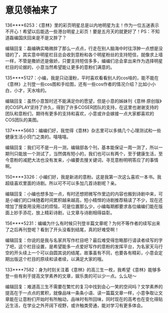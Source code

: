 # 意见领袖来了

136****6253：《意林》里的彩页明星总是以内地明星为主！作为一位五迷表示不开心！希望以后能选一些港台明星上彩页！要是五月天的就更好了！PS：不知道磊编国庆回来是不是又胖了？ 

编辑回复：磊编确实略微胖了那么一点点，行走在别人脑海中时往浮肿一点想是没错的了，其实意中明星栏目总会收到意粉和各个明星粉丝的支持短信，就像求上墙一样，不管是撒娇还是傲娇，只要支持短信多多，编编们总会拿出来作为选择明星栏目的论据的，小意当然希望能让更多的意粉们满意的。 

135****5127：小编，我是只动漫粉，平时喜欢看看别人的cos啥的，能不能在《意林》上刊登一些cos图和手绘图，还有一些cos作者的情况介绍？比如小小白，小才，天水啥的。 

编辑回复：虽然小意暂时还不能满足你的愿望，但是小意的姊妹刊《意林·原创版》的COSPLAY坚持了许久，得到了许多COSER团队的支持，在这里也谢谢支持的团队和意粉们，期待有更多的支持和喜欢，小意或许会嫁接一点大家都喜欢的COS团队的美图。 

137****5663：编编们好，我觉得《意林》杂志里可以多搞几个心理测试和一些健康生活小窍门之类的。嘻嘻嘻。 

编辑回复：我们可不是一月一测，编辑部各个刊，基本能保证一周一测了，所以一期刊只能放一个测试了，当然偶有短小的，我们也可以有两个，至于健康生活，至今意粉的减肥大法也没有发来，小编要去搜关键词，寻觅意粉明明答应了的事情啊。 

150****3326：小编们好，我是新进的意粉。这是我第一次这么喜欢一本书。我超级喜欢里面的诗剧。所以可不可以多加几首诗剧呢？亲。 

编辑回复：小编也想多加一点，有时还想把微写作里边的内容也搬到诗剧中来，可是小编们的口味随着时间累积越来越高，短小精悍的诗剧推荐稿读了不少，现在还增加了搜查用没用过的烦恼，可是位置那么少，小编每期都要求各位编编们能在版面上妙手添花，放上精彩诗剧，让文章与诗剧相得益彰。 

156****5231：编编为什么有时候只刊登半篇文章呢？为何不等作者的续写出来了之后再刊登呢？看到了开头没看到结尾，真的好难受啊！ 

编辑回复：你说的是我与名家共写作栏目吧？最后难受得忽略那行请读者续写的字了吧，这个栏目设置，是希望能多一点爱好写作的意粉的发挥平台，为名家天马行空的开头续上一个可以自圆其说的结尾，故事虽有不同，也要各有精彩，小意会定期出版这个栏目的原续和读者续，以满足大家的哦。 

133****7582：身为时刻关注着《意林》的高三生一枚，我希望《意林》能够多登一些有利于提高文学素养的文章，娱乐类的可以少一点。么么哒～ 

编辑回复：难道高三生不需要在繁忙的复习中找到会心一笑的空间吗？文学素养的提高在于一点点的累积，就像品味一条条小语、读一篇篇文章一样，小意争取让文章能在让意粉们开始时有所触动，品味时有所回味，同时现在的高考也在变化得贴近生活，在学业之外开阔下视野，或许触类旁通，能对学习有更多体会。